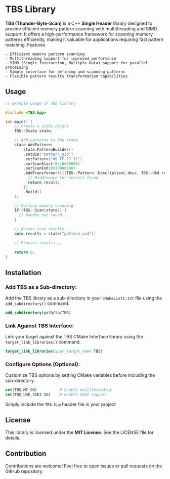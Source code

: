 # TBS Library

**TBS (Thunder-Byte-Scan)** is a C++ **Single Header** library designed to provide efficient memory pattern scanning with multithreading and SIMD support. It offers a high-performance framework for scanning memory patterns efficiently, making it valuable for applications requiring fast pattern matching.
Features

    - Efficient memory pattern scanning
    - Multithreading support for improved performance
    - SIMD (Single Instruction, Multiple Data) support for parallel processing
    - Simple interface for defining and scanning patterns
    - Flexible pattern results transformation capabilities

## Usage

```c++
// Example usage of TBS library

#include <TBS.hpp>

int main() {
    // Create a state object
    TBS::State state;

    // Add patterns to the state
    state.AddPattern(
        state.PatternBuilder()
        .setUID("pattern_uid")
        .setPattern("00 FF ?? 12")
        .setScanStart(0x10000000)
        .setScanEnd(0x20000000)
        .AddTransformer([](TBS::Pattern::Description& desc, TBS::U64 result) -> TBS::U64 {
          // Middleware for results found
          return result;
        })
        .Build()
    );

    // Perform memory scanning    
    if(!TBS::Scan(state)) {
      // Handle not found...
    }

    // Access scan results
    auto results = state["pattern_uid"];

    // Process results...
    
    return 0;
}
```
## Installation
### Add TBS as a Sub-directory:

Add the TBS library as a sub-directory in your `CMakeLists.txt` file using the `add_subdirectory()` command.

```cmake
add_subdirectory(path/to/TBS)
```

### Link Against TBS Interface:

Link your target against the TBS CMake Interface library using the `target_link_libraries()` command.

```cmake
target_link_libraries(your_target_name TBS)
```

### Configure Options (Optional):

Customize TBS options by setting CMake variables before including the sub-directory.

```cmake
set(TBS_MT ON)          # Enable multithreading
set(TBS_USE_SSE2 ON)    # Enable SSE2 support
```

Simply include the `TBS.hpp` header file in your project

## License

This library is licensed under the **MIT License**. See the LICENSE file for details.

## Contribution

Contributions are welcome! Feel free to open issues or pull requests on the GitHub repository.
